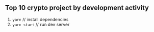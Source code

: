 ## Top 10 crypto project by development activity

  1. `yarn` // install dependencies
  2. `yarn start` // run dev server
